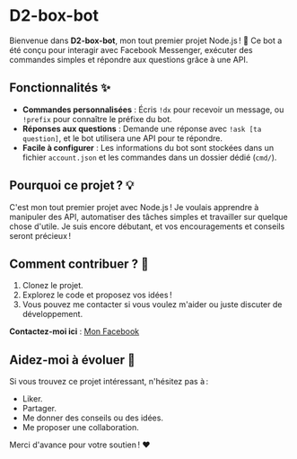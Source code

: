 # D2-box-bot

Bienvenue dans **D2-box-bot**, mon tout premier projet Node.js ! 🚀 Ce bot a été conçu pour interagir avec Facebook Messenger, exécuter des commandes simples et répondre aux questions grâce à une API.

## Fonctionnalités ✨
- **Commandes personnalisées** : Écris `!dx` pour recevoir un message, ou `!prefix` pour connaître le préfixe du bot.
- **Réponses aux questions** : Demande une réponse avec `!ask [ta question]`, et le bot utilisera une API pour te répondre.
- **Facile à configurer** : Les informations du bot sont stockées dans un fichier `account.json` et les commandes dans un dossier dédié (`cmd/`).

## Pourquoi ce projet ? 💡
C'est mon tout premier projet avec Node.js ! Je voulais apprendre à manipuler des API, automatiser des tâches simples et travailler sur quelque chose d'utile. Je suis encore débutant, et vos encouragements et conseils seront précieux !

## Comment contribuer ? 🤝
1. Clonez le projet.
2. Explorez le code et proposez vos idées !
3. Vous pouvez me contacter si vous voulez m'aider ou juste discuter de développement.

**Contactez-moi ici** : [Mon Facebook](https://www.facebook.com/share/1CUG5gC4Av/)

## Aidez-moi à évoluer 🙏
Si vous trouvez ce projet intéressant, n'hésitez pas à :
- Liker.
- Partager.
- Me donner des conseils ou des idées.
- Me proposer une collaboration.

Merci d'avance pour votre soutien ! ❤️
